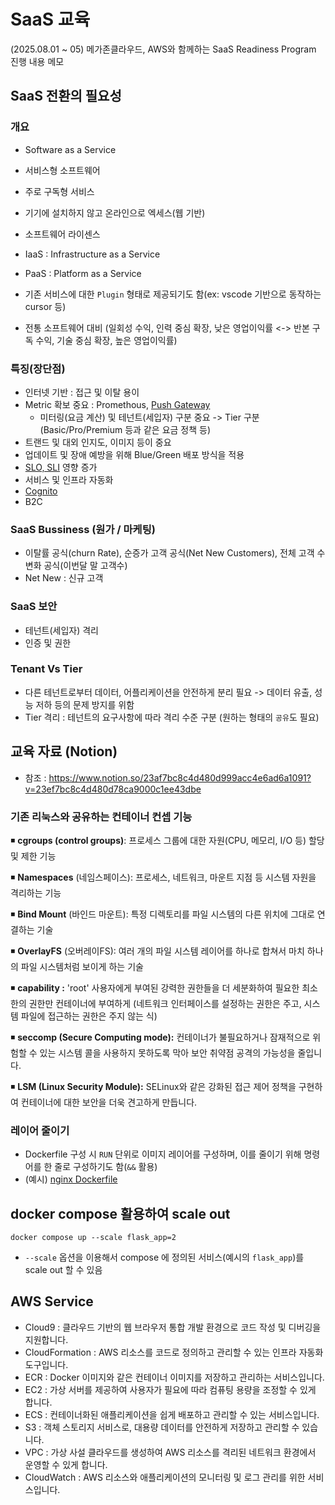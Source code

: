 # SaaS 교육
(2025.08.01 ~ 05) 메가존클라우드, AWS와 함께하는 SaaS Readiness Program 진행 내용 메모

## SaaS 전환의 필요성
### 개요
- Software as a Service
- 서비스형 소프트웨어
- 주로 구독형 서비스
- 기기에 설치하지 않고 온라인으로 엑세스(웹 기반)
- 소프트웨어 라이센스

- IaaS : Infrastructure as a Service
- PaaS : Platform as a Service

- 기존 서비스에 대한 `Plugin` 형태로 제공되기도 함(ex: vscode 기반으로 동작하는 cursor 등)
- 전통 소프트웨어 대비 (일회성 수익, 인력 중심 확장, 낮은 영업이익률 <-> 반본 구독 수익, 기술 중심 확장, 높은 영업이익률)

### 특징(장단점)
- 인터넷 기반 : 접근 및 이탈 용이
- Metric 확보 중요 : Promethous, [Push Gateway](https://github.com/prometheus/pushgateway)
  - 미터링(요금 계산) 및 테넌트(세입자) 구분 중요 -> Tier 구분 (Basic/Pro/Premium 등과 같은 요금 정책 등)
- 트랜드 및 대외 인지도, 이미지 등이 중요
- 업데이트 및 장애 예방을 위해 Blue/Green 배포 방식을 적용
- [SLO, SLI](https://www.atlassian.com/ko/incident-management/kpis/sla-vs-slo-vs-sli) 영향 증가
- 서비스 및 인프라 자동화
- [Cognito](https://docs.aws.amazon.com/ko_kr/cognito/latest/developerguide/what-is-amazon-cognito.html)
- B2C

### SaaS Bussiness (원가 / 마케팅)
- 이탈률 공식(churn Rate), 순증가 고객 공식(Net New Customers), 전체 고객 수 변화 공식(이번달 말 고객수)
- Net New : 신규 고객

### SaaS 보안
- 테넌트(세입자) 격리
- 인증 및 권한

### Tenant Vs Tier
- 다른 테넌트로부터 데이터, 어플리케이션을 안전하게 분리 필요 -> 데이터 유출, 성능 저하 등의 문제 방지를 위함
- Tier 격리 : 테넌트의 요구사항에 따라 격리 수준 구분 (원하는 형태의 `공유`도 필요)



## 교육 자료 (Notion)
- 참조 : https://www.notion.so/23af7bc8c4d480d999acc4e6ad6a1091?v=23ef7bc8c4d480d78ca9000c1ee43dbe

### 기존 리눅스와 공유하는 컨테이너 컨셉 기능
◾ **cgroups (control groups)**: 프로세스 그룹에 대한 자원(CPU, 메모리, I/O 등) 할당 및 제한 기능

◾ **Namespaces** (네임스페이스): 프로세스, 네트워크, 마운트 지점 등 시스템 자원을 격리하는 기능

◾ **Bind Mount** (바인드 마운트): 특정 디렉토리를 파일 시스템의 다른 위치에 그대로 연결하는 기술

◾ **OverlayFS** (오버레이FS): 여러 개의 파일 시스템 레이어를 하나로 합쳐서 마치 하나의 파일 시스템처럼 보이게 하는 기술  


◾ **capability :** 'root' 사용자에게 부여된 강력한 권한들을 더 세분화하여 필요한 최소한의 권한만 컨테이너에 부여하게 (네트워크 인터페이스를 설정하는 권한은 주고, 시스템 파일에 접근하는 권한은 주지 않는 식)


◾ **seccomp (Secure Computing mode):** 컨테이너가 불필요하거나 잠재적으로 위험할 수 있는 시스템 콜을 사용하지 못하도록 막아 보안 취약점 공격의 가능성을 줄입니다.

◾ **LSM (Linux Security Module):** SELinux와 같은 강화된 접근 제어 정책을 구현하여 컨테이너에 대한 보안을 더욱 견고하게 만듭니다.

### 레이어 줄이기
- Dockerfile 구성 시 `RUN` 단위로 이미지 레이어를 구성하며, 이를 줄이기 위해 명령어를 한 줄로 구성하기도 함(`&&` 활용)
- (예시) [nginx Dockerfile](https://github.com/nginx/docker-nginx/blob/master/stable/debian/Dockerfile)


## docker compose 활용하여 scale out
```
docker compose up --scale flask_app=2
```
- `--scale` 옵션을 이용해서 compose 에 정의된 서비스(예시의 `flask_app`)를 scale out 할 수 있음

## AWS Service
- Cloud9 : 클라우드 기반의 웹 브라우저 통합 개발 환경으로 코드 작성 및 디버깅을 지원합니다.
- CloudFormation : AWS 리소스를 코드로 정의하고 관리할 수 있는 인프라 자동화 도구입니다.
- ECR : Docker 이미지와 같은 컨테이너 이미지를 저장하고 관리하는 서비스입니다.
- EC2 : 가상 서버를 제공하여 사용자가 필요에 따라 컴퓨팅 용량을 조정할 수 있게 합니다.
- ECS : 컨테이너화된 애플리케이션을 쉽게 배포하고 관리할 수 있는 서비스입니다.
- S3 : 객체 스토리지 서비스로, 대용량 데이터를 안전하게 저장하고 관리할 수 있습니다.
- VPC : 가상 사설 클라우드를 생성하여 AWS 리소스를 격리된 네트워크 환경에서 운영할 수 있게 합니다.
- CloudWatch : AWS 리소스와 애플리케이션의 모니터링 및 로그 관리를 위한 서비스입니다.
